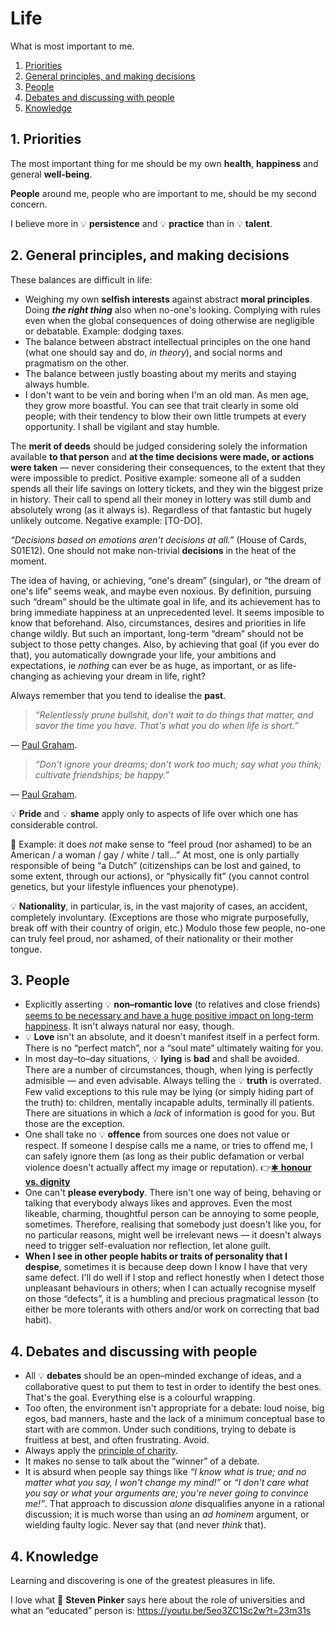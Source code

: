 # Life

What is most important to me.

1. [Priorities](#1-priorities)
1. [General principles, and making decisions](#2-general-principles-and-making-decisions)
1. [People](#3-people)
1. [Debates and discussing with people](#4-debates-and-discussing-with-people)
1. [Knowledge](#5-knowledge)

## 1. Priorities

The most important thing for me should be my own **health**, **happiness** and general **well-being**.

**People** around me, people who are important to me, should be my second concern.

I believe more in 💡&nbsp;**persistence** and 💡&nbsp;**practice** than in 💡&nbsp;**talent**.

## 2. General principles, and making decisions

These balances are difficult in life:

* Weighing my own **selfish interests** against abstract **moral principles**.
  Doing ***the right thing*** also when no-one's looking.
  Complying with rules even when the global consequences of doing otherwise are negligible or debatable.
  Example: dodging taxes.
* The balance between abstract intellectual principles on the one hand (what one should say and do, *in theory*), and social norms and pragmatism on the other.
* The balance between justly boasting about my merits and staying always humble.
* I don't want to be vein and boring when I'm an old man.
  As men age, they grow more boastful.
  You can see that trait clearly in some old people; with their tendency to blow their own little trumpets at every opportunity.
  I shall be vigilant and stay humble.

The **merit of deeds** should be judged considering solely the information available **to that person** and **at the time decisions were made, or actions were taken**&nbsp;&mdash;&nbsp;never considering their consequences, to the extent that they were impossible to predict.
Positive example: someone all of a sudden spends all their life savings on lottery tickets, and they win the biggest prize in history. Their call to spend all their money in lottery was still dumb and absolutely wrong (as it always is). Regardless of that fantastic but hugely unlikely outcome.
Negative example: [TO-DO].

_“Decisions based on emotions aren't decisions at all.”_ (House of Cards, S01E12). One should not make non-trivial **decisions** in the heat of the moment.

The idea of having, or achieving, “one's dream” (singular), or “the dream of one's life” seems weak, and maybe even noxious. By definition, pursuing such “dream” should be the ultimate goal in life, and its achievement has to bring immediate happiness at an unprecedented level. It seems imposible to know that beforehand. Also, circumstances, desires and priorities in life change wildly. But such an important, long-term “dream” should not be subject to those petty changes. Also, by achieving that goal (if you ever do that), you automatically downgrade your life, your ambitions and expectations, ie *nothing* can ever be as huge, as important, or as life-changing as achieving your dream in life, right?

Always remember that you tend to idealise the **past**.

> *&ldquo;Relentlessly prune bullshit, don't wait to do things that matter, and savor the time you have. That's what you do when life is short.&rdquo;*

&mdash;&nbsp;[Paul Graham](http://paulgraham.com/vb.html).

> *&ldquo;Don't ignore your dreams; don't work too much; say what you think; cultivate friendships; be happy.&rdquo;*

&mdash;&nbsp;[Paul Graham](http://paulgraham.com/todo.html).

💡&nbsp;**Pride** and 💡&nbsp;**shame** apply only to aspects of life over which one has considerable control.

💭&nbsp;Example: it does *not* make sense to &ldquo;feel proud (nor ashamed) to be an American / a woman / gay / white / tall&hellip;&rdquo;
At most, one is only partially responsible of being &ldquo;a Dutch&rdquo; (citizenships can be lost and gained, to some extent, through our actions), or
&ldquo;physically fit&rdquo; (you cannot control genetics, but your lifestyle influences your phenotype).

💡&nbsp;**Nationality**, in particular, is, in the vast majority of cases, an accident, completely involuntary.
(Exceptions are those who migrate purposefully, break off with their country of origin, etc.)
Modulo those few people, no-one can truly feel proud, nor ashamed, of their nationality or their mother tongue.

## 3. People

* Explicitly asserting 💡&nbsp;**non–romantic love** (to relatives and close friends) [seems to be necessary and have a huge positive impact on long-term happiness](http://paulgraham.com/todo.html). It isn't always natural nor easy, though.
* 💡&nbsp;**Love** isn't an absolute, and it doesn't manifest itself in a perfect form. There is no “perfect match”, nor a “soul mate” ultimately waiting for you.
* In most day–to–day situations, 💡&nbsp;**lying** is **bad** and shall be avoided.
There are a number of circumstances, though, when lying is perfectly admisible&nbsp;&mdash;&nbsp;and even advisable.
Always telling the 💡&nbsp;**truth** is overrated.
Few valid exceptions to this rule may be lying (or simply hiding part of the truth) to: children, mentally incapable adults, terminally ill patients.
There are situations in which a *lack* of information is good for you.
But those are the exception.
* One shall take no 💡&nbsp;**offence** from sources one does not value or respect.
  If someone I despise calls me a name, or tries to offend me, I can safely ignore them (as long as their public defamation or verbal violence doesn't actually
  affect my image or reputation).
  :point_right:[&#10033;&nbsp;**honour vs. dignity**](ethics.md##3-honour-vs-dignity)
* One can't **please everybody**. There isn't one way of being, behaving or talking that everybody always likes and approves. Even the most likeable, charming, thoughtful person can be annoying to some people, sometimes. Therefore, realising that somebody just doesn't like you, for no particular reasons, might well be irrelevant news&nbsp;&mdash;&nbsp;it doesn't always need to trigger self-evaluation nor reflection, let alone guilt.
* **When I see in other people habits or traits of personality that I despise**, sometimes it is because deep down I know I have that very same defect.
I'll do well if I stop and reflect honestly when I detect those unpleasant behaviours in others; when I can actually recognise myself on those
&ldquo;defects&rdquo;, it is a humbling and precious pragmatical lesson (to either be more tolerants with others and/or work on correcting that bad habit).

## 4. Debates and discussing with people

* All 💡&nbsp;**debates** should be an open–minded exchange of ideas, and a collaborative quest to put them to test in order to identify the best ones.
That's the goal.
Everything else is a colourful wrapping.
* Too often, the environment isn't appropriate for a debate: loud noise, big egos, bad manners, haste and the lack of a minimum conceptual base to start with
are common.
Under such conditions, trying to debate is fruitless at best, and often frustrating.
Avoid.
* Always apply the [principle of charity](https://en.wikipedia.org/wiki/Principle_of_charity).
* It makes no sense to talk about the &ldquo;winner&rdquo; of a debate.
* It is absurd when people say things like *&ldquo;I know what is true; and no matter what you say, I won't change my mind!&rdquo;* or *&ldquo;I don't care what
  you say or what your arguments are; you're never going to convince me!&rdquo;*.
  That approach to discussion *alone* disqualifies anyone in a rational discussion; it is much worse than using an *ad hominem* argument, or wielding faulty
  logic.
  Never say that (and never *think* that).

## 4. Knowledge

Learning and discovering is one of the greatest pleasures in life.

I love what 👤&nbsp;**Steven Pinker** says here about the role of universities and what an &ldquo;educated&rdquo; person is:
https://youtu.be/5eo3ZC1Sc2w?t=23m31s

